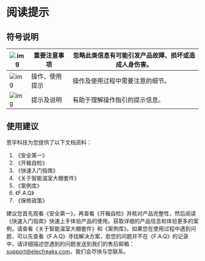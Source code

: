 ﻿---
sidebar_position: 1
sidebar_label: 阅读提示
---

# 阅读提示

## 符号说明

| ![img](https://wiki-media-ef.oss-cn-hongkong.aliyuncs.com/docs/microbit/wisdom-life/microbit-smart-greenhouse-kit/images/microbit-greenhouse-reading-tips-01.png) | 重要注意事项   | 忽略此类信息有可能引发产品故障、损坏或造成人身伤害。 |
| -------------------------------------------------------- | -------------- | ---------------------------------------------------- |
| ![img](https://wiki-media-ef.oss-cn-hongkong.aliyuncs.com/docs/microbit/wisdom-life/microbit-smart-greenhouse-kit/images/microbit-greenhouse-reading-tips-02.png) | 操作、使用提示 | 操作及使用过程中需要注意的细节。                     |
| ![img](https://wiki-media-ef.oss-cn-hongkong.aliyuncs.com/docs/microbit/wisdom-life/microbit-smart-greenhouse-kit/images/microbit-greenhouse-reading-tips-03.png) | 提示及说明     | 有助于理解操作指引的提示信息。                       |

## 使用建议

恩孚科技为您提供了以下文档资料：

1. 《安全第一》
2. 《开箱自检》
3. 《快速入门指南》
4. 《关于智能温室大棚套件》
5. 《案例库》
6. 《F.A.Q》
7. 《保修政策》

建议您首先观看《安全第一》，再查看《开箱自检》并核对产品完整性，然后阅读《快速入门指南》快速上手体验产品的使用。获取详细的产品信息和体验更多的案例，请查看《关于智能温室大棚套件》和《案例库》。如果您在使用过程中遇到问题，可以先查看《F.A.Q》寻找解决方案，若您的问题并不在《F.A.Q》的记录中，请详细描述您遇到的问题发送到我们的售后邮箱：support@elecfreaks.com，我们会尽快与您联系。

